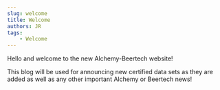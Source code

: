 ```yaml
---
slug: welcome
title: Welcome
authors: JR
tags: 
    - Welcome
---
```


Hello and welcome to the new Alchemy-Beertech website!

This blog will be used for announcing new certified data sets as they are added as well as any other important Alchemy or Beertech news!